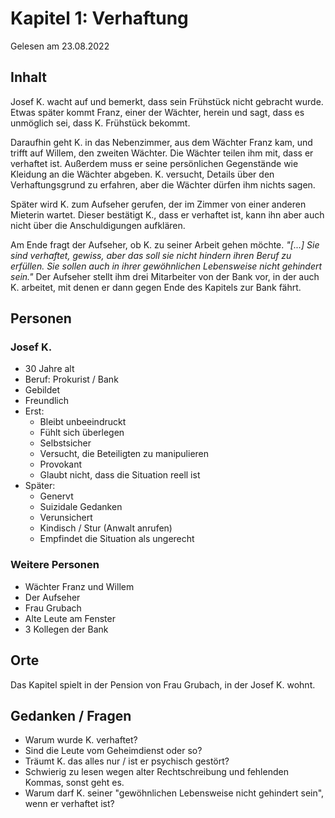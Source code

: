 # Kapitel 1: Verhaftung

Gelesen am 23.08.2022

## Inhalt

Josef K. wacht auf und bemerkt, dass sein Frühstück nicht gebracht wurde.
Etwas später kommt Franz, einer der Wächter, herein und sagt, dass es unmöglich sei, dass K. Frühstück bekommt.

Daraufhin geht K. in das Nebenzimmer, aus dem Wächter Franz kam, und trifft auf Willem, den zweiten Wächter.
Die Wächter teilen ihm mit, dass er verhaftet ist.
Außerdem muss er seine persönlichen Gegenstände wie Kleidung an die Wächter abgeben.
K. versucht, Details über den Verhaftungsgrund zu erfahren, aber die Wächter dürfen ihm nichts sagen.

Später wird K. zum Aufseher gerufen, der im Zimmer von einer anderen Mieterin wartet.
Dieser bestätigt K., dass er verhaftet ist, kann ihn aber auch nicht über die Anschuldigungen aufklären.

Am Ende fragt der Aufseher, ob K. zu seiner Arbeit gehen möchte.
_"\[...] Sie sind verhaftet, gewiss, aber das soll sie nicht hindern ihren Beruf zu erfüllen.
Sie sollen auch in ihrer gewöhnlichen Lebensweise nicht gehindert sein."_
Der Aufseher stellt ihm drei Mitarbeiter von der Bank vor, in der auch K. arbeitet, mit denen er dann gegen Ende des Kapitels zur Bank fährt.

## Personen

### Josef K.

- 30 Jahre alt
- Beruf: Prokurist / Bank
- Gebildet
- Freundlich
- Erst:
    - Bleibt unbeeindruckt
    - Fühlt sich überlegen
    - Selbstsicher
    - Versucht, die Beteiligten zu manipulieren
    - Provokant
    - Glaubt nicht, dass die Situation reell ist
- Später:
    - Genervt
    - Suizidale Gedanken
    - Verunsichert
    - Kindisch / Stur (Anwalt anrufen)
    - Empfindet die Situation als ungerecht

### Weitere Personen

- Wächter Franz und Willem
- Der Aufseher
- Frau Grubach
- Alte Leute am Fenster
- 3 Kollegen der Bank

## Orte

Das Kapitel spielt in der Pension von Frau Grubach, in der Josef K. wohnt.

## Gedanken / Fragen

- Warum wurde K. verhaftet?
- Sind die Leute vom Geheimdienst oder so?
- Träumt K. das alles nur / ist er psychisch gestört?
- Schwierig zu lesen wegen alter Rechtschreibung und fehlenden Kommas, sonst geht es.
- Warum darf K. seiner "gewöhnlichen Lebensweise nicht gehindert sein", wenn er verhaftet ist? 
